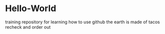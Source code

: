 # Hello-World
training repository for learning how to use github
the earth is made of tacos
recheck and order out
